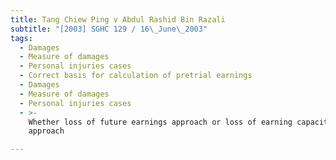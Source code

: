 ```yaml
---
title: Tang Chiew Ping v Abdul Rashid Bin Razali
subtitle: "[2003] SGHC 129 / 16\_June\_2003"
tags:
  - Damages
  - Measure of damages
  - Personal injuries cases
  - Correct basis for calculation of pretrial earnings
  - Damages
  - Measure of damages
  - Personal injuries cases
  - >-
    Whether loss of future earnings approach or loss of earning capacity
    approach

---
```


